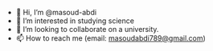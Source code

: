 - 👋 Hi, I’m @masoud-abdi
- 👀 I’m interested in studying science
- 💞️ I’m looking to collaborate on a university.
- 📫 How to reach me (email: masoudabdi789@gmail.com)
<!---
masoud-abdi/masoud-abdi is a ✨ special ✨ repository because its `README.md` (this file) appears on your GitHub profile.
You can click the Preview link to take a look at your changes.
--->
